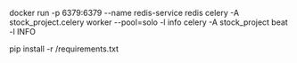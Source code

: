 docker run -p 6379:6379 --name redis-service redis
celery -A stock_project.celery worker --pool=solo -l info
celery -A stock_project beat -l INFO

pip install -r /requirements.txt